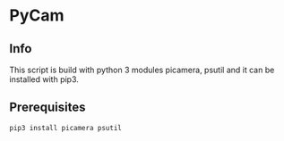 # PyCam
## Info

This script is build with  python 3 modules picamera, psutil and it can be installed with pip3.

## Prerequisites

```
pip3 install picamera psutil

```

